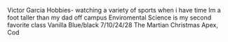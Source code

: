 Victor Garcia
Hobbies- watching a variety of sports when i have time
Im a foot taller than my dad
off campus
Enviromental Science is my second favorite class
Vanilla
Blue/black
7/10/24/28
The Martian
Christmas
Apex, Cod 
